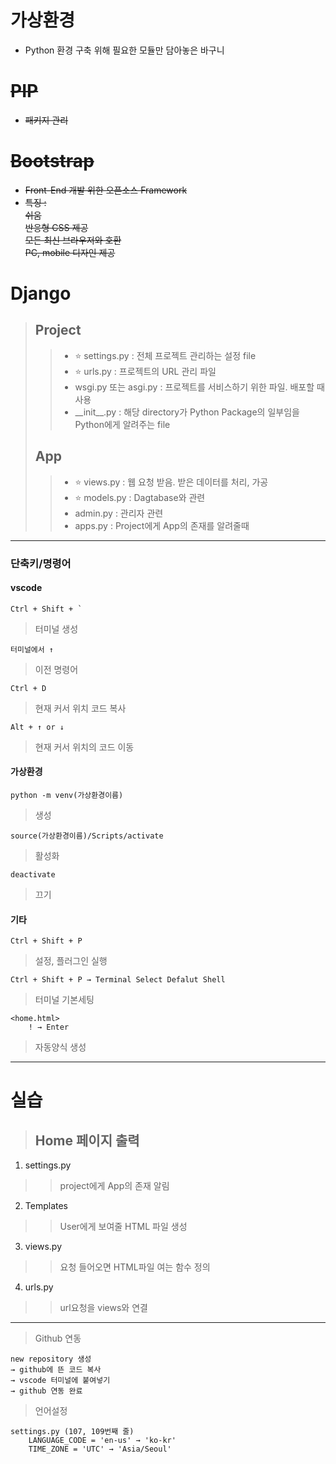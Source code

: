 # 가상환경
- Python 환경 구축 위해 필요한 모듈만 담아놓은 바구니

# ~~PIP~~
- ~~패키지 관리~~

# ~~Bootstrap~~  
- ~~Front-End 개발 위한 오픈소스 Framework~~  
- ~~특징 :~~  
~~쉬움~~  
~~반응형 CSS 제공~~  
~~모든 최신 브라우저와 호환~~  
~~PC, mobile 디자인 제공~~  

# Django  
> ## Project  
>> - ⭐️ settings.py : 전체 프로젝트 관리하는 설정 file  
>> - ⭐️ urls.py : 프로젝트의 URL 관리 파일  
>> - wsgi.py 또는 asgi.py : 프로젝트를 서비스하기 위한 파일. 배포할 때 사용  
>> - \_\_init__.py : 해당 directory가 Python Package의 일부임을 Python에게 알려주는 file  
> ## App  
>> - ⭐️ views.py : 웹 요청 받음. 받은 데이터를 처리, 가공  
>> - ⭐️ models.py : Dagtabase와 관련  
>> - admin.py : 관리자 관련  
>> - apps.py : Project에게 App의 존재를 알려줄때

---

### 단축키/명령어   
#### vscode
    Ctrl + Shift + `
> 터미널 생성  

    터미널에서 ↑     
> 이전 명령어  

    Ctrl + D  
> 현재 커서 위치 코드 복사  

    Alt + ↑ or ↓  
> 현재 커서 위치의 코드 이동  

#### 가상환경  
    python -m venv(가상환경이름)  
> 생성  

    source(가상환경이름)/Scripts/activate  
> 활성화  

    deactivate  
> 끄기  

#### 기타  
    Ctrl + Shift + P
> 설정, 플러그인 실행

    Ctrl + Shift + P → Terminal Select Defalut Shell
> 터미널 기본세팅

```
<home.html>
    ! → Enter
```
> 자동양식 생성  

- - - 

# 실습  
> ## Home 페이지 출력  
1. settings.py  
>> project에게 App의 존재 알림  
2. Templates  
>> User에게 보여줄 HTML 파일 생성  
3. views.py  
>> 요청 들어오면 HTML파일 여는 함수 정의  
4. urls.py  
>> url요청을 views와 연결  

---

> Github 연동  
```
new repository 생성
→ github에 뜬 코드 복사
→ vscode 터미널에 붙여넣기
→ github 연동 완료
```

> 언어설정  
```
settings.py (107, 109번째 줄)
    LANGUAGE_CODE = 'en-us' → 'ko-kr'
    TIME_ZONE = 'UTC' → 'Asia/Seoul'
```    

